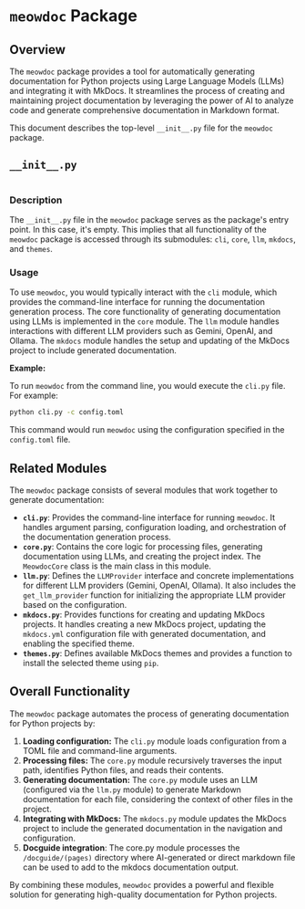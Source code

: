 # `meowdoc` Package

## Overview

The `meowdoc` package provides a tool for automatically generating documentation for Python projects using Large Language Models (LLMs) and integrating it with MkDocs. It streamlines the process of creating and maintaining project documentation by leveraging the power of AI to analyze code and generate comprehensive documentation in Markdown format.

This document describes the top-level `__init__.py` file for the `meowdoc` package.

## `__init__.py`

```python
```

### Description

The `__init__.py` file in the `meowdoc` package serves as the package's entry point.  In this case, it's empty. This implies that all functionality of the `meowdoc` package is accessed through its submodules: `cli`, `core`, `llm`, `mkdocs`, and `themes`.

### Usage

To use `meowdoc`, you would typically interact with the `cli` module, which provides the command-line interface for running the documentation generation process. The core functionality of generating documentation using LLMs is implemented in the `core` module. The `llm` module handles interactions with different LLM providers such as Gemini, OpenAI, and Ollama.  The `mkdocs` module handles the setup and updating of the MkDocs project to include generated documentation.

**Example:**

To run `meowdoc` from the command line, you would execute the `cli.py` file.  For example:

```bash
python cli.py -c config.toml
```

This command would run `meowdoc` using the configuration specified in the `config.toml` file.

## Related Modules

The `meowdoc` package consists of several modules that work together to generate documentation:

*   **`cli.py`**:  Provides the command-line interface for running `meowdoc`. It handles argument parsing, configuration loading, and orchestration of the documentation generation process.
*   **`core.py`**: Contains the core logic for processing files, generating documentation using LLMs, and creating the project index. The `MeowdocCore` class is the main class in this module.
*   **`llm.py`**: Defines the `LLMProvider` interface and concrete implementations for different LLM providers (Gemini, OpenAI, Ollama). It also includes the `get_llm_provider` function for initializing the appropriate LLM provider based on the configuration.
*   **`mkdocs.py`**:  Provides functions for creating and updating MkDocs projects.  It handles creating a new MkDocs project, updating the `mkdocs.yml` configuration file with generated documentation, and enabling the specified theme.
*   **`themes.py`**:  Defines available MkDocs themes and provides a function to install the selected theme using `pip`.

## Overall Functionality

The `meowdoc` package automates the process of generating documentation for Python projects by:

1.  **Loading configuration:**  The `cli.py` module loads configuration from a TOML file and command-line arguments.
2.  **Processing files:** The `core.py` module recursively traverses the input path, identifies Python files, and reads their contents.
3.  **Generating documentation:** The `core.py` module uses an LLM (configured via the `llm.py` module) to generate Markdown documentation for each file, considering the context of other files in the project.
4.  **Integrating with MkDocs:** The `mkdocs.py` module updates the MkDocs project to include the generated documentation in the navigation and configuration.
5.  **Docguide integration**: The core.py module processes the `/docguide/(pages)` directory where AI-generated or direct markdown file can be used to add to the mkdocs documentation output.

By combining these modules, `meowdoc` provides a powerful and flexible solution for generating high-quality documentation for Python projects.
